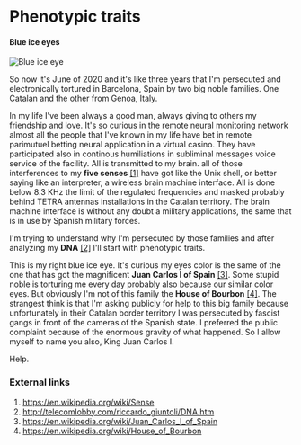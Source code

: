 # Phenotypic traits

#### Blue ice eyes

![Blue ice eye](http://telecomlobby.com/Images/riccardo_giuntoli_phenotypic_traits_eye.webp)

So now it's June of 2020 and it's like three years that I'm persecuted and electronically tortured in Barcelona, Spain by two big noble families. One Catalan and the other from Genoa, Italy.

In my life I've been always a good man, always giving to others my friendship and love. It's so curious in the remote neural monitoring network almost all the people that I've known in my life have bet in remote parimutuel betting neural application in a virtual casino. They have participated also in continous humiliations  in subliminal messages voice service of the facility. All is transmitted to my brain. all of those interferences to my **five senses** [[1]](https://en.wikipedia.org/wiki/Sense) have got like the Unix shell, or better saying like an interpreter, a wireless brain machine interface. All is done below 8.3 KHz the limit of the regulated frequencies and masked probably behind TETRA antennas installations in the Catalan territory. The brain machine interface is without any doubt a military applications, the same that is in use by Spanish military forces.

I'm trying to understand why I'm persecuted by those families and after analyzing my **DNA** [[2]](http://telecomlobby.com/riccardo_giuntoli/DNA.htm) l'll start with phenotypic traits.

This is my right blue ice eye. It's curious my eyes color is the same of the one that has got the magnificent **Juan Carlos I of Spain** [[3]](https://en.wikipedia.org/wiki/Juan_Carlos_I_of_Spain). Some stupid noble is torturing me every day probably also because our similar color eyes. But obviously I'm not of this family the **House of Bourbon** [[4]](https://en.wikipedia.org/wiki/House_of_Bourbon). The strangest think is that I'm asking publicly for help to this big family because unfortunately in their Catalan border territory I was persecuted by fascist gangs in front of the cameras of the Spanish state. I preferred the public complaint because of the enormous gravity of what happened. So I allow myself to name you also, King Juan Carlos I.

Help.

### External links

1. https://en.wikipedia.org/wiki/Sense
2. http://telecomlobby.com/riccardo_giuntoli/DNA.htm
3. https://en.wikipedia.org/wiki/Juan_Carlos_I_of_Spain
4. https://en.wikipedia.org/wiki/House_of_Bourbon

